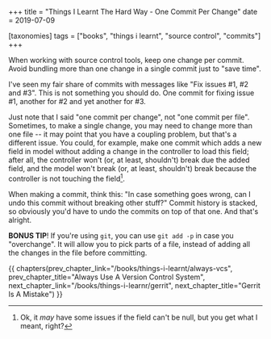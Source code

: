 +++
title = "Things I Learnt The Hard Way - One Commit Per Change"
date = 2019-07-09

[taxonomies]
tags = ["books", "things i learnt", "source control", "commits"]
+++

When working with source control tools, keep one change per commit. Avoid
bundling more than one change in a single commit just to "save time".

<!-- more -->

I've seen my fair share of commits with messages like "Fix issues #1, #2 
and #3". This is not something you should do. One commit for fixing issue #1,
another for #2 and yet another for #3.

Just note that I said "one commit per change", not "one commit per file".
Sometimes, to make a single change, you may need to change more than one file
-- it may point that you have a coupling problem, but that's a different
issue. You could, for example, make one commit which adds a new field in model
without adding a change in the controller to load this field; after all, the
controller won't (or, at least, shouldn't) break due the added field, and the
model won't break (or, at least, shouldn't) break because the controller is
not touching the field[^1].

When making a commit, think this: "In case something goes wrong, can I undo
this commit without breaking other stuff?" Commit history is stacked, so
obviously you'd have to undo the commits on top of that one. And that's
alright.

**BONUS TIP**! If you're using `git`, you can use `git add -p` in case you
"overchange". It will allow you to pick parts of a file, instead of adding all
the changes in the file before committing.

[^1]: Ok, it _may_ have some issues if the field can't be null, but you get
  what I meant, right?

{{ chapters(prev_chapter_link="/books/things-i-learnt/always-vcs", prev_chapter_title="Always Use A Version Control System", next_chapter_link="/books/things-i-learnr/gerrit", next_chapter_title="Gerrit Is A Mistake") }}
